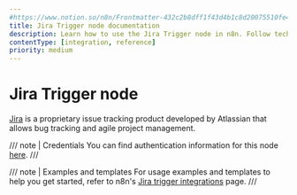 ```yaml
---
#https://www.notion.so/n8n/Frontmatter-432c2b8dff1f43d4b1c8d20075510fe4
title: Jira Trigger node documentation
description: Learn how to use the Jira Trigger node in n8n. Follow technical documentation to integrate Jira Trigger node into your workflows.
contentType: [integration, reference]
priority: medium
---
```


# Jira Trigger node

[Jira](https://www.atlassian.com/software/jira) is a proprietary issue tracking product developed by Atlassian that allows bug tracking and agile project management.

/// note | Credentials
You can find authentication information for this node [here](/integrations/builtin/credentials/jira.md).
///

///  note  | Examples and templates
For usage examples and templates to help you get started, refer to n8n's [Jira trigger integrations](https://n8n.io/integrations/jira-trigger/) page.
///
